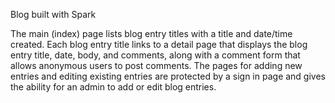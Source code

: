 Blog built with Spark

The main (index) page lists blog entry titles with a title and date/time created. Each blog entry title links to a detail page that displays the blog entry title, date, body, and comments, along with a comment form that allows anonymous users to post comments. The pages for adding new entries and editing existing entries are protected by a sign in page and gives the ability for an admin to add or edit blog entries.